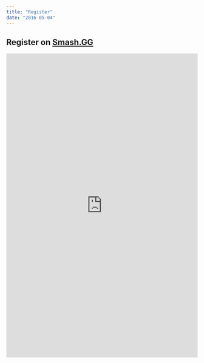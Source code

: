 ```yaml
---
title: "Register"
date: "2016-05-04"
---
```


## Register on [Smash.GG](https://smash.gg/vortexgallery)

<iframe src="https://smash.gg/tournament/vortex-gallery-2021/register/embed" frameborder="0" marginwidth="5" marginheight="5" scrolling="auto" height="800" width="100%"></iframe>
